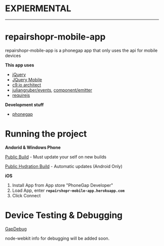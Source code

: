 # EXPIERMENTAL

-----

# repairshopr-mobile-app
repairshopr-mobile-app is a phonegap app that only uses the api for mobile devices

__This app uses__
*  [jQuery](http://jquery.com/)
*  [JQuery Mobile](http://jquerymobile.com/)
*  [c9.io architect](https://github.com/c9/architect)
*  [juliangruber/events](https://github.com/juliangruber/events), [component/emitter](https://github.com/component/emitter)
*  [requirejs](http://requirejs.org/)

__Development stuff__
*  [phonegap](http://phonegap.com/)

# Running the project

__Andorid & Windows Phone__

[Public Build](https://build.phonegap.com/apps/1569191/share) - Must update your self on new builds

[Public Hydration Build](https://build.phonegap.com/apps/1569278/share) - Automatic updates (Android Only)

__iOS__

1.  Install App from App store "PhoneGap Developer"
2.  Load App, enter __`repairshopr-mobile-app.herokuapp.com`__
3.  Click Connect

# Device Testing & Debugging

[GapDebug](https://www.genuitec.com/products/gapdebug/download/)

node-webkit info for debugging will be added soon.
